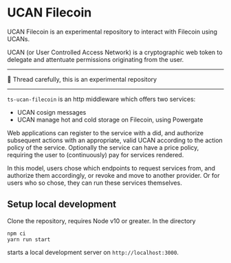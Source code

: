 # UCAN Filecoin

UCAN Filecoin is an experimental repository to interact with Filecoin using UCANs.

UCAN (or User Controlled Access Network) is a cryptographic web token to delegate and attentuate permissions originating from the user.

---

🐲 Thread carefully, this is an experimental repository

---

`ts-ucan-filecoin` is an http middleware which offers two services:
- UCAN cosign messages
- UCAN manage hot and cold storage on Filecoin, using Powergate

Web applications can register to the service with a did, and authorize subsequent actions with an appropriate, valid UCAN according to the action policy of the service. Optionally the service can have a price policy, requiring the user to (continuously) pay for services rendered.

In this model, users chose which endpoints to request services from, and authorize them accordingly, or revoke and move to another provider. Or for users who so chose, they can run these services themselves.

## Setup local development

Clone the repository, requires Node v10 or greater. In the directory
```
npm ci
yarn run start
```
starts a local development server on `http://localhost:3000`.
